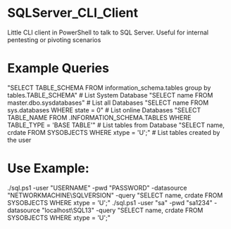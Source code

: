 # SQLServer_CLI_Client
Little CLI client in PowerShell to talk to SQL Server. Useful for internal pentesting or pivoting scenarios

# Example Queries

"SELECT TABLE_SCHEMA FROM information_schema.tables group by tables.TABLE_SCHEMA" # List System Database
"SELECT name FROM master.dbo.sysdatabases" # List all Databases
"SELECT name FROM sys.databases WHERE state = 0" # List online Databases
"SELECT TABLE_NAME FROM <DATABASE>.INFORMATION_SCHEMA.TABLES WHERE TABLE_TYPE = 'BASE TABLE'" # List tables from Database
"SELECT name, crdate FROM SYSOBJECTS WHERE xtype = 'U';" # List tables created by the user

# Use Example:

./sql.ps1 -user "USERNAME" -pwd "PASSWORD" -datasource "NETWORKMACHINE\SQLVERSION" -query "SELECT name, crdate FROM SYSOBJECTS WHERE xtype = 'U';"
./sql.ps1 -user "sa" -pwd "sa1234" -datasource "localhost\SQL13" -query "SELECT name, crdate FROM SYSOBJECTS WHERE xtype = 'U';"

